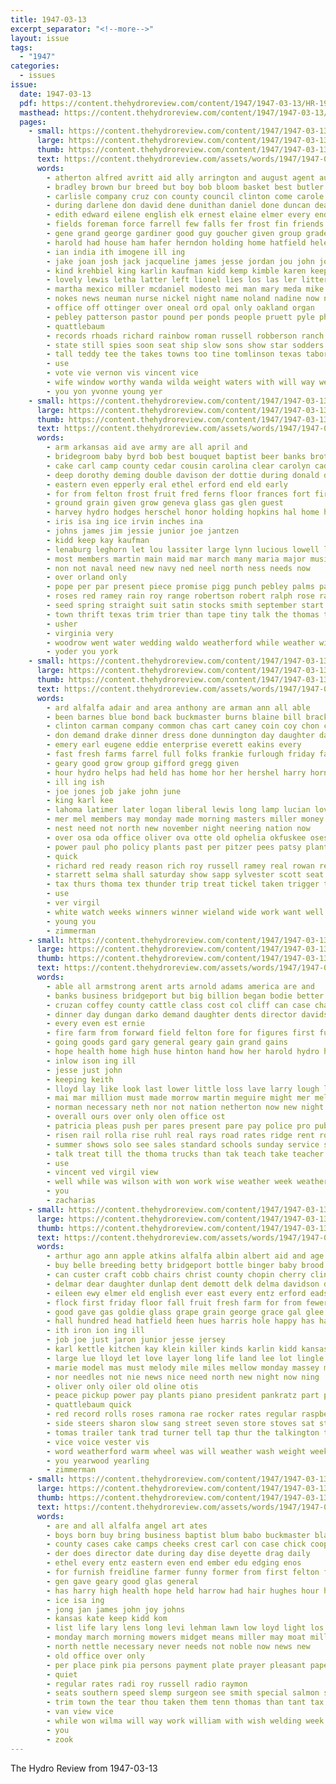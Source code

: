 ```yaml
---
title: 1947-03-13
excerpt_separator: "<!--more-->"
layout: issue
tags:
  - "1947"
categories:
  - issues
issue:
  date: 1947-03-13
  pdf: https://content.thehydroreview.com/content/1947/1947-03-13/HR-1947-03-13.pdf
  masthead: https://content.thehydroreview.com/content/1947/1947-03-13/masthead/HR-1947-03-13.jpg
  pages:
    - small: https://content.thehydroreview.com/content/1947/1947-03-13/small/HR-1947-03-13-01.jpg
      large: https://content.thehydroreview.com/content/1947/1947-03-13/large/HR-1947-03-13-01.jpg
      thumb: https://content.thehydroreview.com/content/1947/1947-03-13/thumbnails/HR-1947-03-13-01.jpg
      text: https://content.thehydroreview.com/assets/words/1947/1947-03-13/HR-1947-03-13-01.txt
      words:
        - atherton alfred avritt aid ally arrington and august agent austria ard ary audrey arch alfalfa alva american acres angeles agnes arts arrow arm april ann ath armstrong arizona anita ana arline ago austin are amarillo anthony able arlene adams all arkansas
        - bradley brown bur breed but boy bob bloom basket best butler booth boyd boys bram berk barbara billy below ben berkshire bever born barrow bridges been buckmaster begin bill better bell baldwin bridgeport ball black ber brother bost bryant boston burnette beth baum brought bird bus business barber bride box bodie ban bring breeding bee bara betty band byrum brothers bertha bar baptist board barker big barrows
        - carlisle company cruz con county council clinton come carole champion cause chester carruth carolyn caddo char church colton clifford cordial can cash cox cobb col cage clyde cruces cross cedar crafts current china came charles cattle corrine colorado city crail compass coker course carmel car cold canning class claude chris care change coy clock close carnegie cost
        - during darlene don david dene dunithan daniel done duncan dean doris damp darko december dittmer dollar down dinner dance dale dam danger doubt derryberry daughter dick dorsey delpha denham dorothy detweiler donna day duke days dungan duane dwayne daughters due dikeman
        - edith edward eilene english elk ernest elaine elmer every end ethel entz enid eugene elwood earl ellen eakins ent
        - fields foreman force farrell few falls fer frost fin friends friday fund fancher forty frank fire free francisco found floor finley fair farms for first from fae friendly field front farm full figures fort fred fell folsom
        - gene grand george gardiner good guy goucher given group grade green gabriel gerald gate gregg griffin givens glass gloria games grew grandson goodwin goods gary gave glen griffith golden goes gil guest grounds glendon garvin ground
        - harold had house ham hafer herndon holding home hatfield helen health honor haas held hamilton henry howard hereford hackler herbert hal hume herschel her hey hansen hydro head height hay husband high hack has him hardwick hundred heine harry heger heart hold
        - ian india ith imogene ill ing
        - jake joan josh jack jacqueline james jesse jordan jou john joe jimmie judith jan jean jim jay jackie jud just jimmy jon joella joyce junior
        - kind krehbiel king karlin kaufman kidd kemp kimble karen keep kay keen kent
        - lovely lewis letha latter left lionel lies los las ler litter lola lyn losing lee legion lindell live levy last land later lafayette lloyd leon large likely lansdown lawrence lene look lily lake lou list long
        - martha mexico miller mcdaniel modesto mei man mary meda mike margaret mers major made much main minus men miss margie may marilyn many mise most moore march marriage mission majors members moment more marie monday middle minnie matter miles morning mel melvin mark music martin
        - nokes news neuman nurse nickel night name noland nadine now nette need nancy north niehues numbers near not ner nate norwalk noble new necessary nine norris ning
        - office off ottinger over oneal ord opal only oakland organ
        - pebley patterson pastor pound per ponds people pruett pyle phipps pas pen paper payne pounds patsy post plant port price public president plan phoenix pon pennington points present passage pass por place piece potter
        - quattlebaum
        - records rhoads richard rainbow roman russell robberson ranch rocks rex row roy ray roll ready roberson rons rally randall rita rue rogers roberta ronnie ran randolph robbi reynolds robbins rae robinson rom regular raymond raetz rog rich river roddy ramona ruth ris road reg rose reason run red route
        - state still spies soon seat ship slow sons show star sodders speak severe shower sch sale stange shall sur second sutton special san supper side stage sire sayre senator small saw street shoulders smaller sage sor spare scott sue sandra session swing she slemp service sund stroke shown streets saving sherman said such six sweeney soll seals sunday school shirley schools strong score svitak selves staples santa stamp states stock sugar son scout saturday south smith sen
        - tall teddy tee the takes towns too tine tomlinson texas tabors ten tonga temple thomason thiessen tax taken turner them thomas trip ted theodore tice tipton torney till tabor tex test top talk tacoma troy teacher then truman tilt tal than tinsley triplett
        - use
        - vote vie vernon vis vincent vice
        - wife window worthy wanda wilda weight waters with will way wesley wayne wayland wood worth waldo winston work weather week water while white weeks wilson winning wilhelm walt win world weatherford weathers ways was wells went washington west
        - you yon yvonne young yer
    - small: https://content.thehydroreview.com/content/1947/1947-03-13/small/HR-1947-03-13-02.jpg
      large: https://content.thehydroreview.com/content/1947/1947-03-13/large/HR-1947-03-13-02.jpg
      thumb: https://content.thehydroreview.com/content/1947/1947-03-13/thumbnails/HR-1947-03-13-02.jpg
      text: https://content.thehydroreview.com/assets/words/1947/1947-03-13/HR-1947-03-13-02.txt
      words:
        - arm arkansas aid ave army are all april and
        - bridegroom baby byrd bob best bouquet baptist beer banks brother back baker boston borrow better brides but bow baldwin burkhalter bake battles ber blue been busi brown born buy big book bank bride basket
        - cake carl camp county cedar cousin carolina clear carolyn caddo cashier coffee cousins claud cali credit company collins crystal can chest cock city church candies cole col charles come clearwater car chick
        - deep dorothy deming double davison der dottie during donald dickey dressing dust del daughter delabra dinner dessert
        - eastern even epperly eral ethel erford end eld early
        - for from felton frost fruit fred ferns floor frances fort first flower fun farm freedom friday former freddie frank ford fromm fern frieda
        - ground grain given grow geneva glass gas glen guest
        - harvey hydro hodges herschel honor holding hopkins hal home hinton high hair had herndon her hatfield has hess helen henry hee hube hebb
        - iris isa ing ice irvin inches ina
        - johns james jim jessie junior joe jantzen
        - kidd keep kay kaufman
        - lenaburg leghorn let lou lassiter large lynn lucious lowell later left lloyd live life long lox lee
        - most members martin main maid mar march many maria major music mission mash maple montebello mcneal meals miss marriage mccullough mogg margaret more man
        - non not naval need new navy ned neel north ness needs now
        - over orland only
        - pope per par present piece promise pigg punch pebley palms pal part paul pride plate point place pitzer pink
        - roses red ramey rain roy range robertson robert ralph rose ranges rail ross rings reynolds record ress regular reasons
        - seed spring straight suit satin stocks smith september start sayre school sister sales stewart son saturday stockton set staunton still sch session side sharon sickles snow service supply store she season
        - town thrift texas trim trier than tape tiny talk the thomas tall table
        - usher
        - virginia very
        - woodrow went water wedding waldo weatherford while weather wide with wilson will william was white way war want weeks work willie
        - yoder you york
    - small: https://content.thehydroreview.com/content/1947/1947-03-13/small/HR-1947-03-13-03.jpg
      large: https://content.thehydroreview.com/content/1947/1947-03-13/large/HR-1947-03-13-03.jpg
      thumb: https://content.thehydroreview.com/content/1947/1947-03-13/thumbnails/HR-1947-03-13-03.jpg
      text: https://content.thehydroreview.com/assets/words/1947/1947-03-13/HR-1947-03-13-03.txt
      words:
        - ard alfalfa adair and area anthony are arman ann all able
        - been barnes blue bond back buckmaster burns blaine bill brack bells bonds buyers buck brought business beckham bob bank burnette bartles brazil borrow belfry better binger burn bassler bryan bradley billing blum
        - clinton carman company common chas cart caney coin coy chon church caller cost charles carma custer cecil call claude chic carl con congress chick cher caddo city county course curtis carbon
        - don demand drake dinner dress done dunnington day daughter dale does dewey dian dibler during date days dir
        - emery earl eugene eddie enterprise everett eakins every
        - fast fresh farms farrel full folks frankie furlough friday falls ford first from flowers for
        - geary good grow group gifford gregg given
        - hour hydro helps had held has home hor her hershel harry horn honor hays haggard hom hubert hinton hade
        - ill ing ish
        - joe jones job jake john june
        - king karl kee
        - lahoma latimer later logan liberal lewis long lamp lucian love lines last loan life living
        - mer mel members may monday made morning masters miller money meeks marion march mister morn mess many model more major miles motto mex mill man main must mash
        - nest need not north new november night neering nation now
        - over osa oda office oliver ova otte old ophelia okfuskee oses
        - power paul pho policy plants past per pitzer pees patsy plant paper pounds pain
        - quick
        - richard red ready reason rich roy russell ramey real rowan reading ruth rowland ralph river reddy rung
        - starrett selma shall saturday show sapp sylvester scott seat said sun sil stratford shows son smith sunday service she say state see still sale sat smiley
        - tax thurs thoma tex thunder trip treat tickel taken trigger triplett take tom the
        - use
        - ver virgil
        - white watch weeks winners winner wieland wide work want well with weatherford week watt was wedding why wilbur will win willard
        - young you
        - zimmerman
    - small: https://content.thehydroreview.com/content/1947/1947-03-13/small/HR-1947-03-13-04.jpg
      large: https://content.thehydroreview.com/content/1947/1947-03-13/large/HR-1947-03-13-04.jpg
      thumb: https://content.thehydroreview.com/content/1947/1947-03-13/thumbnails/HR-1947-03-13-04.jpg
      text: https://content.thehydroreview.com/assets/words/1947/1947-03-13/HR-1947-03-13-04.txt
      words:
        - able all armstrong arent arts arnold adams america are and
        - banks business bridgeport but big billion began bodie better buy bethel been balance bring best
        - cruzan coffey county cattle class cost col cliff can case chapin count city carruth charlie caddo chall come college call campus cross came car coffee crowder cant cas care
        - dinner day dungan darko demand daughter dents director davidson dollar during
        - every even est ernie
        - fire farm from forward field felton fore for figures first fulton fine ferguson few finan fuel
        - going goods gard gary general geary gain grand gains
        - hope health home high huse hinton hand how her harold hydro held has hold heritage had
        - inlow ison ing ill
        - jesse just john
        - keeping keith
        - lloyd lay like look last lower little loss lave larry lough line layman leader labor land living law
        - mai mar million must made morrow martin meguire might mer melvin matters men main means morning major more most march man
        - norman necessary neth nor not nation netherton now new night news
        - overall ours over only olen office ost
        - patricia pleas push per pares present pare pay police pro public pleasant price place
        - risen rail rolla rise ruhl real rays road rates ridge rent roy res roads
        - summer shows solo see sales standard schools sunday service special speaker states sale sermon street student sell second still sund sang
        - talk treat till the thoma trucks than tak teach take teacher thomason tant
        - use
        - vincent ved virgil view
        - well while was wilson with won work wise weather week weatherford wage western why will want war
        - you
        - zacharias
    - small: https://content.thehydroreview.com/content/1947/1947-03-13/small/HR-1947-03-13-05.jpg
      large: https://content.thehydroreview.com/content/1947/1947-03-13/large/HR-1947-03-13-05.jpg
      thumb: https://content.thehydroreview.com/content/1947/1947-03-13/thumbnails/HR-1947-03-13-05.jpg
      text: https://content.thehydroreview.com/assets/words/1947/1947-03-13/HR-1947-03-13-05.txt
      words:
        - arthur ago ann apple atkins alfalfa albin albert aid and age ane april arm are all alin
        - buy belle breeding betty bridgeport bottle binger baby brood beer best brewers business bank bitter buster beckham better belt boston butler bull bottom brown blower bene back bin barn brought but blaine ben bot burn bie bill been
        - can custer craft cobb chairs christ county chopin cherry clinton cox caddo come car cone city chair call church cream cot clerk carl cane cantrell collie comes cost case china carry coleman clifford chick cattle cook
        - delmar dear daughter dunlap dent demott delk delma davidson duet dresser drill day dinner dodgen donald days dewey down dungan dog donna
        - eileen ewy elmer eld english ever east every entz erford eads eakin
        - flock first friday floor fall fruit fresh farm for from fewer flowers foot fie flower fine frank folsom field felt favorite folks
        - good gave gas goldie glass grape grain george grace gal glee grade goods goodyear greenhouse gourd game gloria goodwin gravel ghost group gram
        - hall hundred head hatfield heen hues harris hole happy has had hydro him how hinton heck her heard hubert hampshire health husband heater hume hey hays henry hay heart hill home hin harold high hedge house
        - ith iron ion ing ill
        - job joe just jaron junior jesse jersey
        - karl kettle kitchen kay klein killer kinds karlin kidd kansas kutch
        - large lue lloyd let love layer long life land lee lot lingle loss line lena lewis last lam locust lester louise loving
        - marie model mas must melody mile miles mellow monday massey most many mound marsh memory mak march milk marshall mary mention much mont morning
        - nor needles not nie news nice need north new night now ning
        - oliver only oiler old oline otis
        - peace pickup power pay plants piano president pankratz part public paul papen pope peach payne pent pole peoria perry pro pon port poland patter plum poor pounds pear place per pat
        - quattlebaum quick
        - red record rolls roses ramona rae rocker rates regular raspberry rounds records rhoads rocks reasons roy rolling rho revie raetz roan room row range
        - side steers sharon slow sang street seven store stoves sat stock star steel still sparks sun school sale sunda springer sho sawatzky sylvester shall staple solo schmidt senter stand small sunday smile sons stove sembly stream sylvia stead sit sweep south sage sell sung shade servi see smith sharp station sheldon son sow saturday service
        - tomas trailer tank trad turner tell tap thur the talkington trial try then tindel tag too tia trees tree thee town tooth
        - vice voice vester vis
        - word weatherford warm wheel was will weather wash weight week well with west white wisely weak wieland williams way wendell wink wilbur weatherley welcome whiteface weeks worn write wood willard wie worm wheat
        - you yearwood yearling
        - zimmerman
    - small: https://content.thehydroreview.com/content/1947/1947-03-13/small/HR-1947-03-13-06.jpg
      large: https://content.thehydroreview.com/content/1947/1947-03-13/large/HR-1947-03-13-06.jpg
      thumb: https://content.thehydroreview.com/content/1947/1947-03-13/thumbnails/HR-1947-03-13-06.jpg
      text: https://content.thehydroreview.com/assets/words/1947/1947-03-13/HR-1947-03-13-06.txt
      words:
        - are and all alfalfa angel art ates
        - boys born buy bring business baptist blum babo buckmaster blacksmith brilliant bars boy bank but both been bureau bixler break boone broad
        - county cases cake camps cheeks crest carl con case chick coop call chet confer cody cream come coffee cold church carry col course can chas claude cadd
        - der does director date during day dise deyette drag daily
        - ethel every entz eastern even end ember edu edging enos
        - for furnish freidline farmer funny former from first felton favorite fentress fall friday full frost field francis fruit farm fin fine
        - gen gave geary good glas general
        - has harry high health hope held harrow had hair hughes hour hydro hold herman howard hopewell henry helen hatfield hal
        - ice isa ing
        - jong jan james john joy johns
        - kansas kate keep kidd kom
        - list life lary lens long levi lehman lawn low loyd light los lahoma last lookeba let less
        - monday march morning mowers midget means miller may moat million members method missouri made marsh mings mckee
        - north nettle necessary never needs not noble now news new
        - old office over only
        - per place pink pia persons payment plate prayer pleasant paper present pastor policy
        - quiet
        - regular rates radi roy russell radio raymon
        - seats southern speed slemp surgeon see smith special salmon service sells super store start sid still sin side sho six saturday solid small son steel seat station sister stockton score sylvester spark stange sunday silver ser
        - trim town the tear thou taken them tenn thomas than tant tax take taste tea then till trailer
        - van view vice
        - while won wilma will way work william with wish welding week words was weatherford wheel
        - you
        - zook
---
```


The Hydro Review from 1947-03-13

<!--more-->

